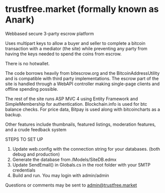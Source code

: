 trustfree.market (formally known as Anark)
========

Webbased secure 3-party escrow platform

Uses multipart keys to allow a buyer and seller to complete a bitcoin transaction with a mediator (the site)
while preventing any party from having the keys needed to spend the coins from escrow. 

There is no hotwallet.

The code borrows heavily from bitescrow.org and the BitcoinAddressUtility and is compatible with third party
implementations. The escrow part of the site is handled through a WebAPI controller making single-page clients
and offline spending possible.

The rest of the site runs ASP MVC 4 using Entity Framework and SimpleMembership for authentication. 
Blockchain.info is used for btc balance checks. For price data, Bitpay is used along with bitcoincharts as a backup.

Other features include thumbnails, featured listings, moderation features, and a crude feedback system

STEPS TO SET UP

1. Update web.config with the connection string for your databases. (both debug and production)
2. Generate the database from /Models/SiteDB.edmx
2. Update SendEmail() in Globals.cs in the root folder with your SMTP credentials
3. Build and run. You may login with admin/admin

Questions or comments may be sent to admin@trustfree.market
